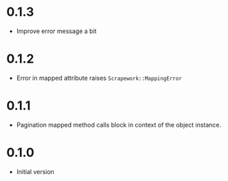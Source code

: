 # 0.1.3

  * Improve error message a bit

# 0.1.2

  * Error in mapped attribute raises `Scrapework::MappingError`

# 0.1.1

  * Pagination mapped method calls block in context of the object instance.

# 0.1.0

  * Initial version
